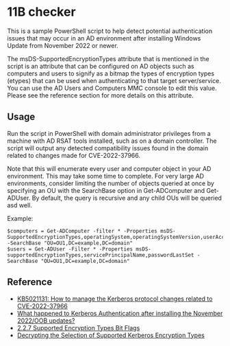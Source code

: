# 11B checker

This is a sample PowerShell script to help detect potential authentication issues that may occur in an AD environment after installing Windows Update from November 2022 or newer. 

The msDS-SupportedEncryptionTypes attribute that is mentioned in the script is an attribute that can be configured on AD objects such as computers and users to signify as a bitmap the types of encryption types (etypes) that can be used when authenticating to that target server/service. You can use the AD Users and Computers MMC console to edit this value. Please see the reference section for more details on this attribute. 

## Usage

Run the script in PowerShell with domain administrator privileges from a machine with AD RSAT tools installed, such as on a domain controller. The script will output any detected compatibility issues found in the domain related to changes made for CVE-2022-37966.

Note that this will enumerate every user and computer object in your AD environment. This may take some time to complete. For very large AD environments, consider limiting the number of objects queried at once by specifying an OU with the SearchBase option in Get-ADComputer and Get-ADUser. By default, the query is recursive and any child OUs will be queried asd well.

Example:
```
$computers = Get-ADComputer -filter * -Properties msDS-SupportedEncryptionTypes,operatingSystem,operatingSystemVersion,userAccountControl,passwordLastSet -SearchBase "OU=OU1,DC=example,DC=domain"
$users = Get-ADUser -Filter * -Properties msDS-supportedEncryptionTypes,servicePrincipalName,passwordLastSet -SearchBase "OU=OU1,DC=example,DC=domain"
```

## Reference

- [KB5021131: How to manage the Kerberos protocol changes related to CVE-2022-37966](https://support.microsoft.com/en-us/topic/kb5021131-how-to-manage-the-kerberos-protocol-changes-related-to-cve-2022-37966-fd837ac3-cdec-4e76-a6ec-86e67501407d) 
- [What happened to Kerberos Authentication after installing the November 2022/OOB updates?](https://techcommunity.microsoft.com/t5/ask-the-directory-services-team/what-happened-to-kerberos-authentication-after-installing-the/ba-p/3696351)
- [2.2.7 Supported Encryption Types Bit Flags](https://learn.microsoft.com/en-us/openspecs/windows_protocols/ms-kile/6cfc7b50-11ed-4b4d-846d-6f08f0812919)
- [Decrypting the Selection of Supported Kerberos Encryption Types](https://techcommunity.microsoft.com/t5/core-infrastructure-and-security/decrypting-the-selection-of-supported-kerberos-encryption-types/ba-p/1628797)

